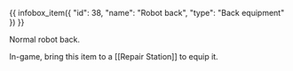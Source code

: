 {{ infobox_item({
	"id": 38,
	"name": "Robot back",
	"type": "Back equipment"
}) }}

Normal robot back.

In-game, bring this item to a [[Repair Station]] to equip it.

